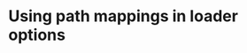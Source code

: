 # Using path mappings in loader options

```ts { "file": "<folder-a>/folder-a.ts", "symbol": "AaaaAAaaaaAAA" }
```

```ts { "file": "<folder-b>/folder-b.ts", "symbol": "BbbbBBbbbbBBB" }
```
